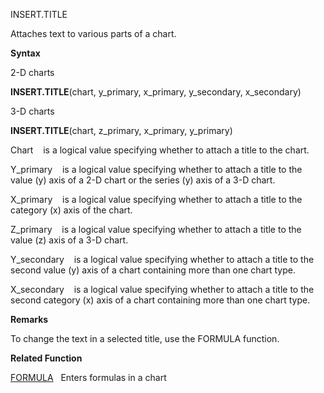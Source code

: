 INSERT.TITLE

Attaches text to various parts of a chart.

**Syntax**

2-D charts

**INSERT.TITLE**(chart, y\_primary, x\_primary, y\_secondary,
x\_secondary)

3-D charts

**INSERT.TITLE**(chart, z\_primary, x\_primary, y\_primary)

Chart    is a logical value specifying whether to attach a title to the
chart.

Y\_primary    is a logical value specifying whether to attach a title to
the value (y) axis of a 2-D chart or the series (y) axis of a 3-D chart.

X\_primary    is a logical value specifying whether to attach a title to
the category (x) axis of the chart.

Z\_primary    is a logical value specifying whether to attach a title to
the value (z) axis of a 3-D chart.

Y\_secondary    is a logical value specifying whether to attach a title
to the second value (y) axis of a chart containing more than one chart
type.

X\_secondary    is a logical value specifying whether to attach a title
to the second category (x) axis of a chart containing more than one
chart type.

**Remarks**

To change the text in a selected title, use the FORMULA function.

**Related Function**

[FORMULA](FORMULA.md)   Enters formulas in a chart


